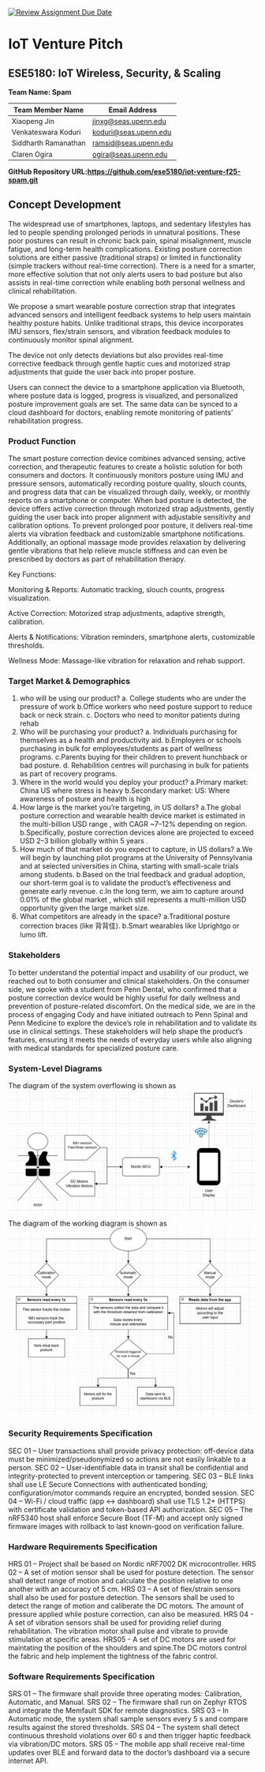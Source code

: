 [![Review Assignment Due Date](https://classroom.github.com/assets/deadline-readme-button-22041afd0340ce965d47ae6ef1cefeee28c7c493a6346c4f15d667ab976d596c.svg)](https://classroom.github.com/a/9GQ6o4cu)

# IoT Venture Pitch

## ESE5180: IoT Wireless, Security, & Scaling

**Team Name: Spam**

| Team Member Name     | Email Address         |
| -------------------- | --------------------- |
| Xiaopeng Jin         | jinxg@seas.upenn.edu  |
| Venkateswara Koduri  | koduri@seas.upenn.edu |
| Siddharth Ramanathan | ramsid@seas.upenn.edu |
| Claren Ogira         | ogira@seas.upenn.edu  |

**GitHub Repository URL:https://github.com/ese5180/iot-venture-f25-spam.git**

## Concept Development

The widespread use of smartphones, laptops, and sedentary lifestyles has led to people spending prolonged periods in unnatural positions. These poor postures can result in chronic back pain, spinal misalignment, muscle fatigue, and long-term health complications. Existing posture correction solutions are either passive (traditional straps) or limited in functionality (simple trackers without real-time correction). There is a need for a smarter, more effective solution that not only alerts users to bad posture but also assists in real-time correction while enabling both personal wellness and clinical rehabilitation.

We propose a smart wearable posture correction strap that integrates advanced sensors and intelligent feedback systems to help users maintain healthy posture habits. Unlike traditional straps, this device incorporates IMU sensors, flex/strain sensors, and vibration feedback modules to continuously monitor spinal alignment.

The device not only detects deviations but also provides real-time corrective feedback through gentle haptic cues and motorized strap adjustments that guide the user back into proper posture.

Users can connect the device to a smartphone application via Bluetooth, where posture data is logged, progress is visualized, and personalized posture improvement goals are set. The same data can be synced to a cloud dashboard for doctors, enabling remote monitoring of patients’ rehabilitation progress.

### Product Function

The smart posture correction device combines advanced sensing, active correction, and therapeutic features to create a holistic solution for both consumers and doctors. It continuously monitors posture using IMU and pressure sensors, automatically recording posture quality, slouch counts, and progress data that can be visualized through daily, weekly, or monthly reports on a smartphone or computer. When bad posture is detected, the device offers active correction through motorized strap adjustments, gently guiding the user back into proper alignment with adjustable sensitivity and calibration options. To prevent prolonged poor posture, it delivers real-time alerts via vibration feedback and customizable smartphone notifications. Additionally, an optional massage mode provides relaxation by delivering gentle vibrations that help relieve muscle stiffness and can even be prescribed by doctors as part of rehabilitation therapy.

Key Functions:

Monitoring & Reports: Automatic tracking, slouch counts, progress visualization.

Active Correction: Motorized strap adjustments, adaptive strength, calibration.

Alerts & Notifications: Vibration reminders, smartphone alerts, customizable thresholds.

Wellness Mode: Massage-like vibration for relaxation and rehab support.

### Target Market & Demographics

1. who will be using our product?
   a. College students who are under the pressure of work
   b.Office workers who need posture support to reduce back or neck strain.
   c. Doctors who need to monitor patients during rehab
2. Who will be purchasing your product?
   a. Individuals purchasing for themselves as a health and productivity aid.
   b.Employers or schools purchasing in bulk for employees/students as part of wellness programs.
   c.Parents buying for their children to prevent hunchback or bad posture.
   d. Rehabilition centres will purchasing in bulk for patients as part of recovery programs.
3. Where in the world would you deploy your product?
   a.Primary market: China US where stress is heavy
   b.Secondary market: US: Where awareness of posture and health is high
4. How large is the market you’re targeting, in US dollars?
   a.The global posture correction and wearable health device market is estimated in the  multi-billion USD range , with CAGR ~7–12% depending on region.
   b.Specifically, posture correction devices alone are projected to exceed  USD 2–3 billion globally within 5 years .
5. How much of that market do you expect to capture, in US dollars?
   a.We will begin by launching pilot programs at the University of Pennsylvania and at selected universities in China, starting with small-scale trials among students.
   b.Based on the trial feedback and gradual adoption, our short-term goal is to validate the product’s effectiveness and generate early revenue.
   c.In the long term, we aim to capture around  0.01% of the global market , which still represents a multi-million USD opportunity given the large market size.
6. What competitors are already in the space?
   a.Traditional posture correction braces (like 背背佳).
   b.Smart wearables like Uprightgo or lumo lift.

### Stakeholders

To better understand the potential impact and usability of our product, we reached out to both consumer and clinical stakeholders. On the consumer side, we spoke with a student from Penn Dental, who confirmed that a posture correction device would be highly useful for daily wellness and prevention of posture-related discomfort. On the medical side, we are in the process of engaging Cody and have initiated outreach to Penn Spinal and Penn Medicine to explore the device’s role in rehabilitation and to validate its use in clinical settings. These stakeholders will help shape the product’s features, ensuring it meets the needs of everyday users while also aligning with medical standards for specialized posture care.

### System-Level Diagrams

The diagram of the system overflowing is shown as ![system_overflow](images\system_overflow.png)
The diagram of the working diagram is shown as ![working_diagram](images\working_diagram.png)

### Security Requirements Specification

SEC 01 – User transactions shall provide privacy protection: off-device data must be minimized/pseudonymized so actions are not easily linkable to a person.
SEC 02 – User-identifiable data in transit shall be confidential and integrity-protected to prevent interception or tampering.
SEC 03 – BLE links shall use LE Secure Connections with authenticated bonding; configuration/motor commands require an encrypted, bonded session.
SEC 04 – Wi-Fi / cloud traffic (app ↔ dashboard) shall use TLS 1.2+ (HTTPS) with certificate validation and token-based API authorization.
SEC 05 – The nRF5340 host shall enforce Secure Boot (TF-M) and accept only signed firmware images with rollback to last known-good on verification failure.

### Hardware Requirements Specification

HRS 01 – Project shall be based on Nordic nRF7002 DK microcontroller.
HRS 02 – A set of motion sensor shall be used for posture detection.  The sensor shall detect range of motion and calculate the position relative to one another with an accuracy of 5 cm.
HRS 03 – A set of flex/strain sensors shall also be used for posture detection. The sensors shall be used to detect the range of motion and caliberate the DC motors. The amount of pressure applied while posture correction, can also be measured.
HRS 04 - A set of vibration sensors shall be used for providing relief during rehabilitation. The vibration motor shall pulse and vibrate to provide stimulation at specific areas.
HRS05 - A set of DC motors are used for maintating the position of the shoulders and spine.The DC motors control the fabric and help implement the tightness of the fabric control.

### Software Requirements Specification

SRS 01 – The firmware shall provide three operating modes: Calibration, Automatic, and Manual.
SRS 02 – The firmware shall run on Zephyr RTOS and integrate the Memfault SDK for remote diagnostics.
SRS 03 – In Automatic mode, the system shall sample sensors every 5 s and compare results against the stored thresholds.
SRS 04 – The system shall detect continuous threshold violations over 60 s and then trigger haptic feedback via vibration/DC motors.
SRS 05 – The mobile app shall receive real-time updates over BLE and forward data to the doctor’s dashboard via a secure internet API.